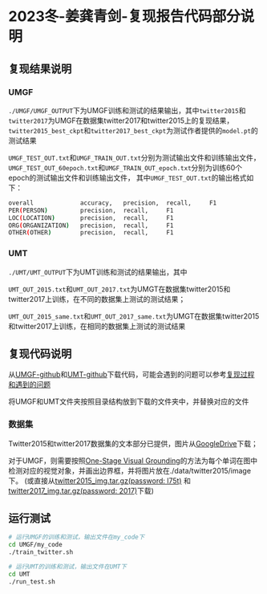 # 2023冬-姜龚青剑-复现报告代码部分说明

## 复现结果说明

### UMGF

`./UMGF/UMGF_OUTPUT`下为UMGF训练和测试的结果输出，其中`twitter2015`和`twitter2017`为UMGF在数据集twitter2017和twitter2015上的复现结果，`twitter2015_best_ckpt`和`twitter2017_best_ckpt`为测试作者提供的`model.pt`的测试结果

`UMGF_TEST_OUT.txt`和`UMGF_TRAIN_OUT.txt`分别为测试输出文件和训练输出文件，
`UMGF_TEST_OUT_60epoch.txt`和`UMGF_TRAIN_OUT_epoch.txt`分别为训练60个epoch的测试输出文件和训练输出文件，
其中`UMGF_TEST_OUT.txt`的输出格式如下：
```bash
overall             accuracy,   precision,  recall,     F1
PER(PERSON)         precision,  recall,     F1
LOC(LOCATION)       precision,  recall,     F1
ORG(ORGANIZATION)   precision,  recall,     F1
OTHER(OTHER)        precision,  recall,     F1
```

### UMT

`./UMT/UMT_OUTPUT`下为UMT训练和测试的结果输出，其中

`UMT_OUT_2015.txt`和`UMT_OUT_2017.txt`为UMGT在数据集twitter2015和twitter2017上训练，在不同的数据集上测试的测试结果；

`UMT_OUT_2015_same.txt`和`UMT_OUT_2017_same.txt`为UMGT在数据集twitter2015和twitter2017上训练，在相同的数据集上测试的测试结果

## 复现代码说明

从[UMGF-github](https://github.com/TransformersWsz/UMGF)和[UMT-github](https://github.com/jefferyYu/UMT)下载代码，可能会遇到的问题可以参考[复现过程和遇到的问题](https://www.wolai.com/vitbcxTewBQ6sdiT3qiPp3)

将UMGF和UMT文件夹按照目录结构放到下载的文件夹中，并替换对应的文件

### 数据集

Twitter2015和twitter2017数据集的文本部分已提供，图片从[GoogleDrive](https://drive.google.com/file/d/1PpvvncnQkgDNeBMKVgG2zFYuRhbL873g/view)下载；

对于UMGF，则需要按照[One-Stage Visual Grounding](https://github.com/TransformersWsz/onestage_grounding/blob/master/README.md)的方法为每个单词在图中检测对应的视觉对象，并画出边界框，并将图片放在./data/twitter2015/image下。
(或直接从[twitter2015_img.tar.gz(password: l75t)](https://pan.baidu.com/s/1DCACHmDKYiW21Vnmn6YIvQ?pwd=l75t) 和[twitter2017_img.tar.gz(password: 2017)](https://pan.baidu.com/s/173PbLBFWDEHjWH3zLtzZww?pwd=2017)下载)

## 运行测试

```bash
# 运行UMGF的训练和测试，输出文件在my_code下
cd UMGF/my_code
./train_twitter.sh

# 运行UMT的训练和测试，输出文件在UMT下
cd UMT
./run_test.sh
```
